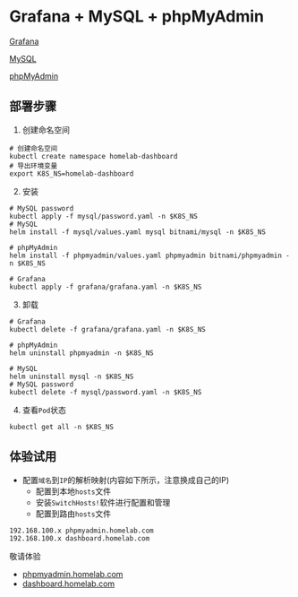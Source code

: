 # Grafana + MySQL + phpMyAdmin

[Grafana](https://grafana.com/docs/grafana/latest/)

[MySQL](https://artifacthub.io/packages/helm/bitnami/mysql)

[phpMyAdmin](https://artifacthub.io/packages/helm/bitnami/phpmyadmin)

## 部署步骤

1. 创建命名空间

```shell
# 创建命名空间
kubectl create namespace homelab-dashboard
# 导出环境变量
export K8S_NS=homelab-dashboard
```

2. 安装

```shell
# MySQL password
kubectl apply -f mysql/password.yaml -n $K8S_NS
# MySQL
helm install -f mysql/values.yaml mysql bitnami/mysql -n $K8S_NS

# phpMyAdmin
helm install -f phpmyadmin/values.yaml phpmyadmin bitnami/phpmyadmin -n $K8S_NS

# Grafana
kubectl apply -f grafana/grafana.yaml -n $K8S_NS
```

3. 卸载

```shell
# Grafana
kubectl delete -f grafana/grafana.yaml -n $K8S_NS

# phpMyAdmin
helm uninstall phpmyadmin -n $K8S_NS

# MySQL
helm uninstall mysql -n $K8S_NS
# MySQL password
kubectl delete -f mysql/password.yaml -n $K8S_NS
```

4. 查看`Pod`状态

```shell
kubectl get all -n $K8S_NS
```

## 体验试用

- 配置`域名`到`IP`的解析映射(内容如下所示，注意换成自己的IP)
  - 配置到本地`hosts`文件
  - 安装`SwitchHosts!`软件进行配置和管理
  - 配置到路由`hosts`文件

```text
192.168.100.x phpmyadmin.homelab.com
192.168.100.x dashboard.homelab.com
```

敬请体验

- [phpmyadmin.homelab.com](http://phpmyadmin.homelab.com/)
- [dashboard.homelab.com](http://dashboard.homelab.com/)
